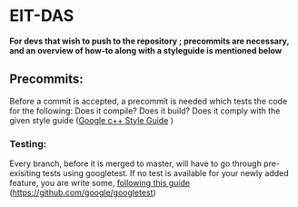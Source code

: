 # EIT-DAS  


**For devs that wish to push to the repository ; precommits are necessary, and an overview of how-to along with a styleguide is mentioned below**

## Precommits: 
Before a commit is accepted, a precommit is needed which tests the code for the following: Does it compile? Does it build? Does it comply with the given style guide ([Google c++ Style Guide](https://google.github.io/styleguide/cppguide.html) )


### Testing: 
Every branch, before it is merged to master, will have to go through pre-exisiting tests using googletest. 
If no test is available for your newly added feature, you are write some, [following this guide](https://google.github.io/googletest/primer.html)
(https://github.com/google/googletest)
